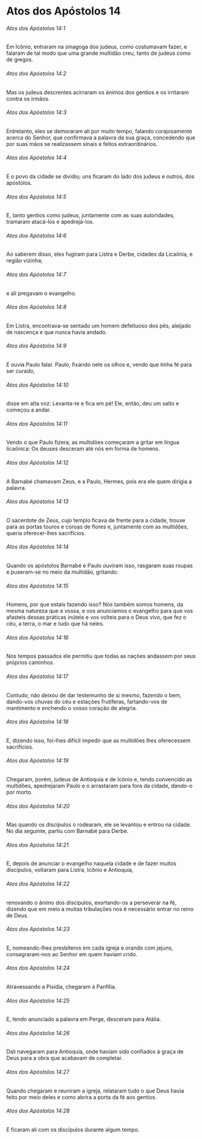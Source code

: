 # Atos dos Apóstolos 14

###### Atos dos Apóstolos 14:1

Em Icônio, entraram na sinagoga dos judeus, como costumavam fazer, e falaram de tal modo que uma grande multidão creu, tanto de judeus como de gregos.

###### Atos dos Apóstolos 14:2

Mas os judeus descrentes acirraram os ânimos dos gentios e os irritaram contra os irmãos.

###### Atos dos Apóstolos 14:3

Entretanto, eles se demoraram ali por muito tempo, falando corajosamente acerca do Senhor, que confirmava a palavra da sua graça, concedendo que por suas mãos se realizassem sinais e feitos extraordinários.

###### Atos dos Apóstolos 14:4

E o povo da cidade se dividiu; uns ficaram do lado dos judeus e outros, dos apóstolos.

###### Atos dos Apóstolos 14:5

E, tanto gentios como judeus, juntamente com as suas autoridades, tramaram atacá-los e apedrejá-los.

###### Atos dos Apóstolos 14:6

Ao saberem disso, eles fugiram para Listra e Derbe, cidades da Licaônia, e região vizinha;

###### Atos dos Apóstolos 14:7

e ali pregavam o evangelho.

###### Atos dos Apóstolos 14:8

Em Listra, encontrava-se sentado um homem defeituoso dos pés, aleijado de nascença e que nunca havia andado.

###### Atos dos Apóstolos 14:9

E ouvia Paulo falar. Paulo, fixando nele os olhos e, vendo que tinha fé para ser curado,

###### Atos dos Apóstolos 14:10

disse em alta voz: Levanta-te e fica em pé! Ele, então, deu um salto e começou a andar.

###### Atos dos Apóstolos 14:11

Vendo o que Paulo fizera, as multidões começaram a gritar em língua licaônica: Os deuses desceram até nós em forma de homens.

###### Atos dos Apóstolos 14:12

A Barnabé chamavam Zeus, e a Paulo, Hermes, pois era ele quem dirigia a palavra.

###### Atos dos Apóstolos 14:13

O sacerdote de Zeus, cujo templo ficava de frente para a cidade, trouxe para as portas touros e coroas de flores e, juntamente com as multidões, queria oferecer-lhes sacrifícios.

###### Atos dos Apóstolos 14:14

Quando os apóstolos Barnabé e Paulo ouviram isso, rasgaram suas roupas e puseram-se no meio da multidão, gritando:

###### Atos dos Apóstolos 14:15

Homens, por que estais fazendo isso? Nós também somos homens, da mesma natureza que a vossa, e vos anunciamos o evangelho para que vos afasteis dessas práticas inúteis e vos volteis para o Deus vivo, que fez o céu, a terra, o mar e tudo que há neles.

###### Atos dos Apóstolos 14:16

Nos tempos passados ele permitiu que todas as nações andassem por seus próprios caminhos.

###### Atos dos Apóstolos 14:17

Contudo, não deixou de dar testemunho de si mesmo, fazendo o bem, dando-vos chuvas do céu e estações frutíferas, fartando-vos de mantimento e enchendo o vosso coração de alegria.

###### Atos dos Apóstolos 14:18

E, dizendo isso, foi-lhes difícil impedir que as multidões lhes oferecessem sacrifícios.

###### Atos dos Apóstolos 14:19

Chegaram, porém, judeus de Antioquia e de Icônio e, tendo convencido as multidões, apedrejaram Paulo e o arrastaram para fora da cidade, dando-o por morto.

###### Atos dos Apóstolos 14:20

Mas quando os discípulos o rodearam, ele se levantou e entrou na cidade. No dia seguinte, partiu com Barnabé para Derbe.

###### Atos dos Apóstolos 14:21

E, depois de anunciar o evangelho naquela cidade e de fazer muitos discípulos, voltaram para Listra, Icônio e Antioquia,

###### Atos dos Apóstolos 14:22

renovando o ânimo dos discípulos, exortando-os a perseverar na fé, dizendo que em meio a muitas tribulações nos é necessário entrar no reino de Deus.

###### Atos dos Apóstolos 14:23

E, nomeando-lhes presbíteros em cada igreja e orando com jejuns, consagraram-nos ao Senhor em quem haviam crido.

###### Atos dos Apóstolos 14:24

Atravessando a Pisídia, chegaram à Panfília.

###### Atos dos Apóstolos 14:25

E, tendo anunciado a palavra em Perge, desceram para Atália.

###### Atos dos Apóstolos 14:26

Dali navegaram para Antioquia, onde haviam sido confiados à graça de Deus para a obra que acabavam de completar.

###### Atos dos Apóstolos 14:27

Quando chegaram e reuniram a igreja, relataram tudo o que Deus havia feito por meio deles e como abrira a porta da fé aos gentios.

###### Atos dos Apóstolos 14:28

E ficaram ali com os discípulos durante algum tempo.

